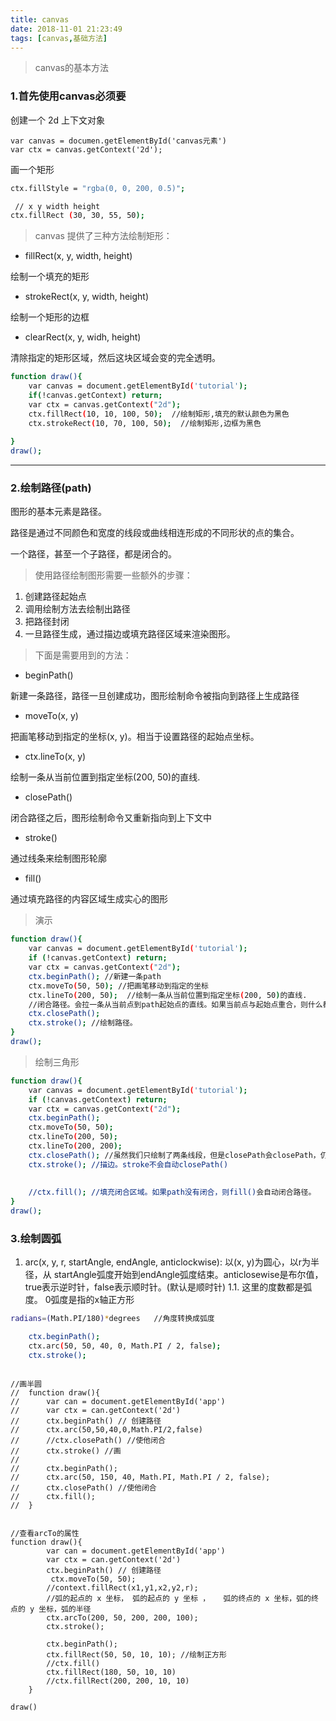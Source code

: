 ```yaml
---
title: canvas
date: 2018-11-01 21:23:49
tags: [canvas,基础方法]
---
```


> canvas的基本方法 
<!--more-->

### 1.首先使用canvas必须要

 创建一个 2d 上下文对象

```shell
var canvas = documen.getElementById('canvas元素')
var ctx = canvas.getContext('2d');
```

画一个矩形

```bash
ctx.fillStyle = "rgba(0, 0, 200, 0.5)";

 // x y width height
ctx.fillRect (30, 30, 55, 50);

```


> canvas 提供了三种方法绘制矩形：


- fillRect(x, y, width, height)

绘制一个填充的矩形

- strokeRect(x, y, width, height)

绘制一个矩形的边框

- clearRect(x, y, widh, height)

清除指定的矩形区域，然后这块区域会变的完全透明。


```bash
function draw(){
    var canvas = document.getElementById('tutorial');
    if(!canvas.getContext) return;
    var ctx = canvas.getContext("2d");
    ctx.fillRect(10, 10, 100, 50);  //绘制矩形,填充的默认颜色为黑色
    ctx.strokeRect(10, 70, 100, 50);  //绘制矩形,边框为黑色
    
}
draw();

```
--- 

### 2.绘制路径(path)

图形的基本元素是路径。

路径是通过不同颜色和宽度的线段或曲线相连形成的不同形状的点的集合。

一个路径，甚至一个子路径，都是闭合的。

> 使用路径绘制图形需要一些额外的步骤：

1. 创建路径起始点
1. 调用绘制方法去绘制出路径
1. 把路径封闭
1. 一旦路径生成，通过描边或填充路径区域来渲染图形。


> 下面是需要用到的方法：


- beginPath()

新建一条路径，路径一旦创建成功，图形绘制命令被指向到路径上生成路径

- moveTo(x, y)

把画笔移动到指定的坐标(x, y)。相当于设置路径的起始点坐标。

- ctx.lineTo(x, y)

绘制一条从当前位置到指定坐标(200, 50)的直线.

- closePath()

闭合路径之后，图形绘制命令又重新指向到上下文中

- stroke()

通过线条来绘制图形轮廓

- fill()

通过填充路径的内容区域生成实心的图形

> 演示

```bash
function draw(){
    var canvas = document.getElementById('tutorial');
    if (!canvas.getContext) return;
    var ctx = canvas.getContext("2d");
    ctx.beginPath(); //新建一条path
    ctx.moveTo(50, 50); //把画笔移动到指定的坐标
    ctx.lineTo(200, 50);  //绘制一条从当前位置到指定坐标(200, 50)的直线.
    //闭合路径。会拉一条从当前点到path起始点的直线。如果当前点与起始点重合，则什么都不做
    ctx.closePath();
    ctx.stroke(); //绘制路径。
}
draw();

```

> 绘制三角形

```bash
function draw(){
    var canvas = document.getElementById('tutorial');
    if (!canvas.getContext) return;
    var ctx = canvas.getContext("2d");
    ctx.beginPath();
    ctx.moveTo(50, 50);
    ctx.lineTo(200, 50);
    ctx.lineTo(200, 200);
  	ctx.closePath(); //虽然我们只绘制了两条线段，但是closePath会closePath，仍然是一个3角形
    ctx.stroke(); //描边。stroke不会自动closePath()
     
     
    //ctx.fill(); //填充闭合区域。如果path没有闭合，则fill()会自动闭合路径。
}
draw();
```

### 3.绘制圆弧

1. arc(x, y, r, startAngle, endAngle, anticlockwise):
   以(x, y)为圆心，以r为半径，从 startAngle弧度开始到endAngle弧度结束。anticlosewise是布尔值，true表示逆时针，false表示顺时针。(默认是顺时针)
  1.1. 这里的度数都是弧度。
       0弧度是指的x轴正方形

```bash
radians=(Math.PI/180)*degrees   //角度转换成弧度
```

```bash
    ctx.beginPath();
    ctx.arc(50, 50, 40, 0, Math.PI / 2, false);
    ctx.stroke();
```


```shell

//画半圆
//	function draw(){
//		var can = document.getElementById('app')
//	    var ctx = can.getContext('2d')
//	    ctx.beginPath() // 创建路径
//	    ctx.arc(50,50,40,0,Math.PI/2,false)
//	    //ctx.closePath() //使他闭合
//	    ctx.stroke() //画
//	    
//	    ctx.beginPath();
//      ctx.arc(50, 150, 40, Math.PI, Math.PI / 2, false);
//      ctx.closePath() //使他闭合
//      ctx.fill();
//	}


//查看arcTo的属性
function draw(){
		var can = document.getElementById('app')
	    var ctx = can.getContext('2d')
	    ctx.beginPath() // 创建路径
         ctx.moveTo(50, 50);
        //context.fillRect(x1,y1,x2,y2,r);
        //弧的起点的 x 坐标， 弧的起点的 y 坐标 ，   弧的终点的 x 坐标，弧的终点的 y 坐标，弧的半径
        ctx.arcTo(200, 50, 200, 200, 100);
        ctx.stroke();
        
        ctx.beginPath();
        ctx.fillRect(50, 50, 10, 10); //绘制正方形
        //ctx.fill()
        ctx.fillRect(180, 50, 10, 10)
        //ctx.fillRect(200, 200, 10, 10)
	}

draw()
	
```

